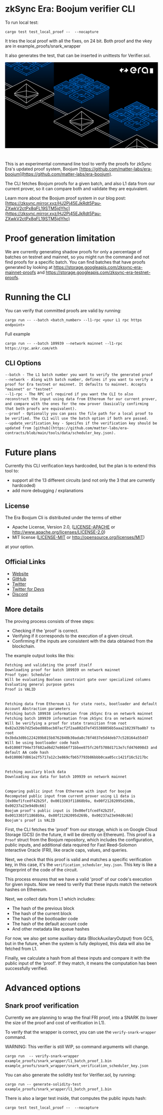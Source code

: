 # zkSync Era: Boojum verifier CLI

To run local test:


```shell
cargo test test_local_proof --  --nocapture
```

It tries the local proof with all the fixes, on 24 bit. 
Both proof and the vkey are in example_proofs/snark_wrapper

It also generates the test, that can be inserted in unittests for Verifier.sol.






[![Logo](eraLogo.png)](https://zksync.io/)
# 
This is an experimental command line tool to verify the proofs for zkSync Era's updated proof system, Boojum [https://github.com/matter-labs/era-boojum](https://github.com/matter-labs/era-boojum).

The CLI fetches Boojum proofs for a given batch, and also L1 data from our current prover, so it can compare both and validate they are equivalent.

Learn more about the Boojum proof system in our blog post: [https://zksync.mirror.xyz/HJ2Pj45EJkRdt5Pau-ZXwkV2ctPx8qFL19STM5jdYhc](https://zksync.mirror.xyz/HJ2Pj45EJkRdt5Pau-ZXwkV2ctPx8qFL19STM5jdYhc)

# Proof generation limitation

We are currently generating shadow proofs for only a percentage of batches on testnet and mainnet, so you might run the command and not find proofs for a specific batch. You can find batches that have proofs generated by looking at https://storage.googleapis.com/zksync-era-mainnet-proofs and https://storage.googleapis.com/zksync-era-testnet-proofs.

# Running the CLI

You can verify that committed proofs are valid by running:

```shell
cargo run -- --batch <batch_number> --l1-rpc <your L1 rpc https endpoint>
```

Full example

```shell
cargo run -- --batch 109939 --network mainnet --l1-rpc https://rpc.ankr.com/eth
```

## CLI Options

```shell
--batch - The L1 batch number you want to verify the generated proof
--network - Along with batch number, defines if you want to verify a proof for Era testnet or mainnet. It defaults to mainnet. Accepts "mainnet" or "testnet"
--l1-rpc - The RPC url required if you want the CLI to also reconstruct the input using data from Ethereum for our current prover, and compare with the ones for the new prover (basically confirming that both proofs are equivalent).
--proof - Optionally you can pass the file path for a local proof to be verified. The CLI will use the batch option if both are passed.
--update_verification_key - Specifes if the verification key should be updated from [github](https://github.com/matter-labs/era-contracts/blob/main/tools/data/scheduler_key.json).
```
# Future plans

Currently this CLI verification keys hardcoded, but the plan is to extend this tool to:
* support all the 13 different circuits (and not only the 3 that are currently hardcoded)
* add more debugging / explanations

## License

The Era Boojum Cli is distributed under the terms of either

- Apache License, Version 2.0, ([LICENSE-APACHE](LICENSE-APACHE) or <http://www.apache.org/licenses/LICENSE-2.0>)
- MIT license ([LICENSE-MIT](LICENSE-MIT) or <http://opensource.org/licenses/MIT>)

at your option.

## Official Links

- [Website](https://zksync.io/)
- [GitHub](https://github.com/matter-labs)
- [Twitter](https://twitter.com/zksync)
- [Twitter for Devs](https://twitter.com/zkSyncDevs)
- [Discord](https://join.zksync.dev)



## More details
The proving process consists of three steps:

* Checking if the 'proof' is correct.
* Verifying if it corresponds to the execution of a given circuit.
* Confirming if the inputs are consistent with the data obtained from the blockchain.


The example output looks like this:

```
Fetching and validating the proof itself
Downloading proof for batch 109939 on network mainnet
Proof type: Scheduler
Will be evaluating Boolean constraint gate over specialized columns
Evaluating general purpose gates
Proof is VALID


Fetching data from Ethereum L1 for state roots, bootloader and default Account Abstraction parameters
Fetching batch 109938 information from zkSync Era on network mainnet
Fetching batch 109939 information from zkSync Era on network mainnet
Will be verifying a proof for state transition from root 0x82a329b7d25ebed88bacb07acf2f2aa802d7ef455388056b5aaa2102397ba0b7 to root 0x3bda3d0b1224289b815b8762840b30ada8c78f4037e5d4deb77c528164a55dd7
Will be using bootloader code hash 0x010007794e73f682ad6d27e86b6f71bbee875fc26f5708d1713e7cfd476098d3 and default AA code hash 0x0100067d861e2f5717a12c3e869cfb657793b86bbb0caa05cc1421f16c5217bc


Fetching auxilary block data
Downloading aux data for batch 109939 on network mainnet


Comparing public input from Ethereum with input for boojum
Recomputed public input from current prover using L1 data is [0x00ef1fcedf42b25f, 0x0013303f11868b9a, 0x00f21282095d269b, 0x00237a23e94d0c66]
Boojum proof's public input is [0x00ef1fcedf42b25f, 0x0013303f11868b9a, 0x00f21282095d269b, 0x00237a23e94d0c66]
Boojum's proof is VALID
```


First, the CLI fetches the 'proof' from our storage, which is on Google Cloud Storage (GCS) (in the future, it will be directly on Ethereum). This proof is a `Proof` struct from the Boojum repository, which includes the configuration, public inputs, and additional data required for Fast Reed-Solomon Interactive Oracle (FRI), like oracle caps, values, and queries.



Next, we check that this proof is valid and matches a specific verification key, in this case, it's the `verification_scheduler_key.json`. This key is like a fingerprint of the code of the circuit.


This process ensures that we have a valid 'proof' of our code's execution for given inputs. Now we need to verify that these inputs match the network hashes on Ethereum.


Next, we collect data from L1 which includes:

* The hash of the previous block
* The hash of the current block
* The hash of the bootloader code
* The hash of the default account code
* And other metadata like queue hashes

For now, we also get some auxiliary data (BlockAuxilaryOutput) from GCS, but in the future, when the system is fully deployed, this data will also be fetched from L1.

Finally, we calculate a hash from all these inputs and compare it with the public input of the 'proof'. If they match, it means the computation has been successfully verified.

# Advanced options

## Snark proof verification

Currently we are planning to wrap the final FRI proof, into a SNARK (to lower the size of the proof and cost of verification in L1).

To verify that the wrapper is correct, you can use the ``verify-snark-wrapper`` command. 

WARNING: This verifier is still WIP, so command arguments will change.

```shell
cargo run  -- verify-snark-wrapper example_proofs/snark_wrapper/l1_batch_proof_1.bin example_proofs/snark_wrapper/snark_verification_scheduler_key.json
```

You can also generate the solidity test for Verifier.sol, by running:

```shell
cargo run -- generate-solidity-test example_proofs/snark_wrapper/l1_batch_proof_1.bin
```

There is also a larger test inside, that computes the public inputs hash:

```shell
cargo test test_local_proof --  --nocapture
```